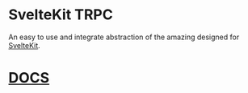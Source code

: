 # SvelteKit TRPC

An easy to use and integrate abstraction of the amazing  designed for [SvelteKit](https://github.com/sveltejs/kit).

# [DOCS](http://shtz.sveltering.com)